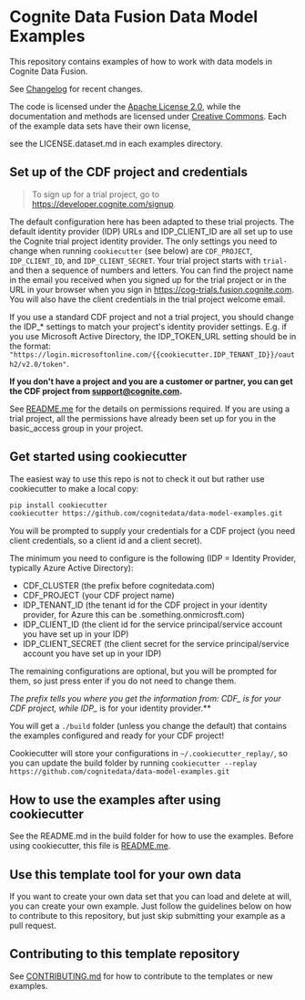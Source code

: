 # Cognite Data Fusion Data Model Examples

This repository contains examples of how to work with data models in Cognite Data Fusion.

See [Changelog](./CHANGELOG.md) for recent changes.

The code is licensed under the [Apache License 2.0](LICENSE.code.md), while the documentation and methods are licensed
under [Creative Commons](LICENSE.docs.md). Each of the example data sets have their own license,

see the LICENSE.dataset.md in each examples directory.

## Set up of the CDF project and credentials

> To sign up for a trial project, go to <https://developer.cognite.com/signup>.

The default configuration here has been adapted to these trial projects. The default identity provider (IDP)
URLs and IDP_CLIENT_ID are all set up to use the Cognite trial project identity provider.
The only settings you need
to change when running `cookiecutter` (see below) are `CDF_PROJECT`, `IDP_CLIENT_ID`, and `IDP_CLIENT_SECRET`.
Your trial project starts with `trial-` and then a sequence of numbers and
letters. You can find the project name in the email you received when you signed up for the trial project
or in the URL in your browser when you sign in <https://cog-trials.fusion.cognite.com>.
You will also have the client credentials in the trial project welcome email.

If you use a standard CDF project and not a trial project, you should change the IDP_* settings to
match your project's identity provider settings. E.g. if you use Microsoft Active Directory, the
IDP_TOKEN_URL setting should be in the format:
`"https://login.microsoftonline.com/{{cookiecutter.IDP_TENANT_ID}}/oauth2/v2.0/token"`.

**If you don't have a project and you are a customer or partner, you can get the CDF project from <support@cognite.com>.**

See [README.me](./{{cookiecutter.buildfolder}}/README.md) for the details on permissions required. If you are using
a trial project, all the permissions have already been set up for you in the basic_access group in your project.

## Get started using cookiecutter

The easiest way to use this repo is not to check it out but rather use cookiecutter to make a local copy:

```bash
pip install cookiecutter
cookiecutter https://github.com/cognitedata/data-model-examples.git
```

You will be prompted to supply your credentials for a CDF project (you need client credentials, so a client
id and a client secret).

The minimum you need to configure is the following (IDP = Identity Provider, typically Azure Active Directory):

* CDF_CLUSTER (the prefix before cognitedata.com)
* CDF_PROJECT (your CDF project name)
* IDP_TENANT_ID (the tenant id for the CDF project in your identity provider, for Azure this can be .something.onmicrosft.com)
* IDP_CLIENT_ID (the client id for the service principal/service account you have set up in your IDP)
* IDP_CLIENT_SECRET (the client secret for the service principal/service account you have set up in your IDP)

The remaining configurations are optional, but you will be prompted for them, so just press enter if you do not
need to change them.

**The prefix tells you where you get the information from: CDF_* is for your CDF project, while IDP_* is for your
identity provider.**

You will get a `./build` folder (unless you change the default) that contains the examples configured and ready
for your CDF project!

Cookiecutter will store your configurations in `~/.cookiecutter_replay/`, so you can update the build folder
by running `cookiecutter --replay https://github.com/cognitedata/data-model-examples.git`

## How to use the examples after using cookiecutter

See the README.md in the build folder for how to use the examples.
Before using cookiecutter, this file is [README.me](./{{cookiecutter.buildfolder}}/README.md).

## Use this template tool for your own data

If you want to create your own data set that you can load and delete at will, you can create
your own example. Just follow the guidelines below on how to contribute to this repository, but
just skip submitting your example as a pull request.

## Contributing to this template repository

See [CONTRIBUTING.md](./CONTRIBUTING.md) for how to contribute to the templates or new examples.
